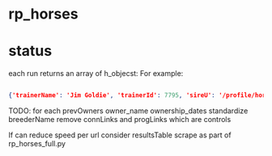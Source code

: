 # rp_horses

# status

each run returns an array of h_objecst:
For example:

```json

{'trainerName': 'Jim Goldie', 'trainerId': 7795, 'sireU': '/profile/horse/859275/gleneagles', 'sireId': 859275, 'retrievedAt': datetime.datetime(2023, 5, 4, 15, 3, 49, 415587, tzinfo=<DstTzInfo 'Europe/Berlin' CEST+2:00:00 DST>), 'progLinks': ['/profile/horse/859275/gleneagles', '/profile/horse/859520/antique-platinum', '/profile/horse/657462/holy-roman-emperor'], 'prevOwners': [{'name': 'Summerstorm Bloodstock Ltd', 'dateTo': datetime.datetime(2023, 5, 4, 0, 0, tzinfo=<DstTzInfo 'Europe/Berlin' CEST+2:00:00 DST>)}, {'name': 'Summerstorm Bloodstock Ltd', 'dateTo': datetime.datetime(2023, 5, 4, 0, 0, tzinfo=<DstTzInfo 'Europe/Berlin' CEST+2:00:00 DST>)}], 'ownerId': 306424, 'isGray': False, 'isGelded': False, 'isFemale': True, 'horseName': 'cosa-sara', 'horseId': '3125293', 'gender': 'm', 'dob': '09Mar18', 'damU': '/profile/horse/859520/antique-platinum', 'damSireU': '/profile/horse/657462/holy-roman-emperor', 'damSireId': 657462, 'damId': 859520, 'connLinks': ['/profile/trainer/7795/jim-goldie', '/profile/owner/306424/summerstorm-bloodstock-ltd'], 'color': 'b', 'breederName': 'moyglare stud farms ltd'}

```


TODO:
for each prevOwners owner_name ownership_dates 
standardize breederName <there are no slugs>
remove connLinks and progLinks which are controls

If can reduce speed per url consider resultsTable scrape as part of rp_horses_full.py
